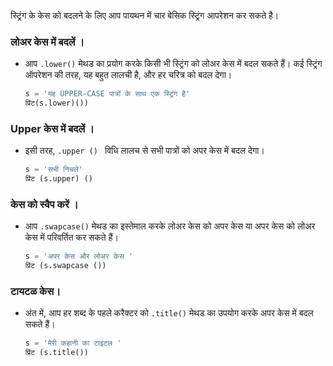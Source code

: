 स्ट्रिंग के केस को बदलने के लिए आप पायथन में चार बेसिक स्ट्रिंग आपरेशन कर सकते है।

### लोअर केस में बदलें ।

- आप `.lower()` मेथड का प्रयोग करके किसी भी स्ट्रिंग को लोअर केस में बदल सकते हैं। कई स्ट्रिंग ऑपरेशन की तरह, यह बहुत लालची है, और हर चरित्र को बदल देगा।

    ```python
    s = 'यह UPPER-CASE पात्रों के साथ एक स्ट्रिंग है' 
    प्रिंट(s.lower)())
    ```

### Upper केस में बदलें ।

- इसी तरह, `.upper () ` विधि लालच से सभी पात्रों को अपर केस में बदल देगा।

    ```python
    s = 'सभी निचले'
    प्रिंट (s.upper) ()
    ```

### केस को स्वैप करें ।

- आप `.swapcase()` मेथड का इस्तेमाल करके लोअर केस को अपर केस या अपर केस को लोअर केस में परिवर्तित कर सकते हैं।

    ```python
    s = 'अपर केस और लोअर केस '
    प्रिंट (s.swapcase ())
    ```

### टायटळ केस।

- अंत में, आप हर शब्द के पहले करैक्टर को `.title()` मेथड का उपयोग करके अपर केस में बदल सकते हैं।

    ```python
    s = 'मेरी कहानी का टाइटल '
    प्रिंट (s.title())
    ```
